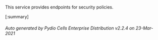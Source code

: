 






This service provides endpoints for security policies.

[:summary]

###### Auto generated by Pydio Cells Enterprise Distribution v2.2.4 on 23-Mar-2021

